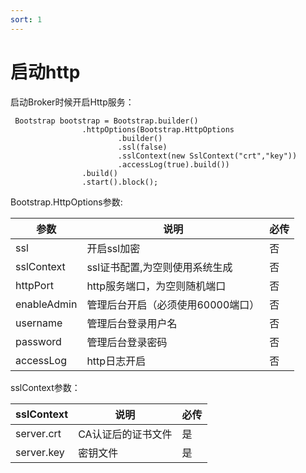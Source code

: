 ```yaml
---
sort: 1
---
```


# 启动http

启动Broker时候开启Http服务：

```
 Bootstrap bootstrap = Bootstrap.builder()
                .httpOptions(Bootstrap.HttpOptions
                        .builder()
                        .ssl(false)
                        .sslContext(new SslContext("crt","key"))
                        .accessLog(true).build())
                .build()
                .start().block();
```
Bootstrap.HttpOptions参数:

|  参数   | 说明  | 必传  |
|  ----  | ----  |----  |
| ssl  | 开启ssl加密 |否 |
| sslContext  | ssl证书配置,为空则使用系统生成 |否 |
| httpPort  | http服务端口，为空则随机端口 |否 |
| enableAdmin  | 管理后台开启（必须使用60000端口） |否 |
| username  |管理后台登录用户名 |否 |
| password  | 管理后台登录密码 |否 |
| accessLog  | http日志开启 |否 |

sslContext参数：

|  sslContext   | 说明  | 必传  |
|  ----  | ----  |----  |
|  server.crt   | CA认证后的证书文件 |是|
| server.key | 密钥文件 |是 |